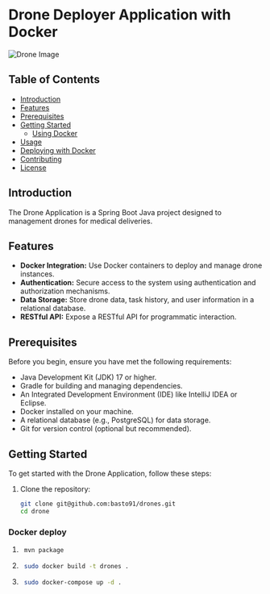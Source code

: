 # Drone Deployer Application with Docker

![Drone Image](drone_image.png)

## Table of Contents

- [Introduction](#introduction)
- [Features](#features)
- [Prerequisites](#prerequisites)
- [Getting Started](#getting-started)
   - [Using Docker](#using-docker)
- [Usage](#usage)
- [Deploying with Docker](#deploying-with-docker)
- [Contributing](#contributing)
- [License](#license)

## Introduction

The Drone  Application is a Spring Boot Java project designed to management drones for medical deliveries. 

## Features

- **Docker Integration:** Use Docker containers to deploy and manage drone instances.
- **Authentication:** Secure access to the system using authentication and authorization mechanisms.
- **Data Storage:** Store drone data, task history, and user information in a relational database.
- **RESTful API:** Expose a RESTful API for programmatic interaction.

## Prerequisites

Before you begin, ensure you have met the following requirements:

- Java Development Kit (JDK) 17 or higher.
- Gradle for building and managing dependencies.
- An Integrated Development Environment (IDE) like IntelliJ IDEA or Eclipse.
- Docker installed on your machine.
- A relational database (e.g., PostgreSQL) for data storage.
- Git for version control (optional but recommended).

## Getting Started

To get started with the Drone Application, follow these steps:

1. Clone the repository:

   ```bash
   git clone git@github.com:basto91/drones.git
   cd drone
   
### Docker deploy

1. ```bash
    mvn package
   
2. ```bash
    sudo docker build -t drones .
   
3. ```bash
    sudo docker-compose up -d .



